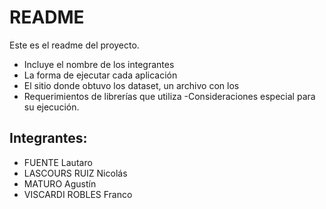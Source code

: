 # README
Este es el readme del proyecto.
- Incluye el nombre de los integrantes
- La forma de ejecutar cada aplicación
- El sitio donde obtuvo los dataset, un archivo con los
- Requerimientos de librerías que utiliza -Consideraciones especial para su ejecución.


## Integrantes:
- FUENTE Lautaro 
- LASCOURS RUIZ Nicolás
- MATURO Agustín
- VISCARDI ROBLES Franco


